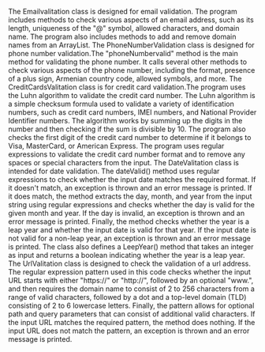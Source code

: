 The Emailvalitation class is designed for email validation. The program includes methods to check various aspects of an email address, such as its length, uniqueness of the "@" symbol, allowed characters, and domain name. The program also includes methods to add and remove domain names from an ArrayList.
The PhoneNumberValidation class is designed for phone number validation․The "phoneNumbervalid" method is the main method for validating the phone number. It calls several other methods to check various aspects of the phone number, including the format, presence of a plus sign, Armenian country code, allowed symbols, and more․
The CreditCardsValitation class is for credit card validation․The program uses the Luhn algorithm to validate the credit card number. The Luhn algorithm is a simple checksum formula used to validate a variety of identification numbers, such as credit card numbers, IMEI numbers, and National Provider Identifier numbers. The algorithm works by summing up the digits in the number and then checking if the sum is divisible by 10. The program also checks the first digit of the credit card number to determine if it belongs to Visa, MasterCard, or American Express. The program uses regular expressions to validate the credit card number format and to remove any spaces or special characters from the input.
The DateValitation class is intended for date validation. The dateValid() method uses regular expressions to check whether the input date matches the required format. If it doesn't match, an exception is thrown and an error message is printed. If it does match, the method extracts the day, month, and year from the input string using regular expressions and checks whether the day is valid for the given month and year. If the day is invalid, an exception is thrown and an error message is printed. Finally, the method checks whether the year is a leap year and whether the input date is valid for that year. If the input date is not valid for a non-leap year, an exception is thrown and an error message is printed. The class also defines a LeepYear() method that takes an integer as input and returns a boolean indicating whether the year is a leap year.
The UrlValitation class is designed to check the validation of a url address․ The regular expression pattern used in this code checks whether the input URL starts with either "https://" or "http://", followed by an optional "www.", and then requires the domain name to consist of 2 to 256 characters from a range of valid characters, followed by a dot and a top-level domain (TLD) consisting of 2 to 6 lowercase letters. Finally, the pattern allows for optional path and query parameters that can consist of additional valid characters. If the input URL matches the required pattern, the method does nothing. If the input URL does not match the pattern, an exception is thrown and an error message is printed.
